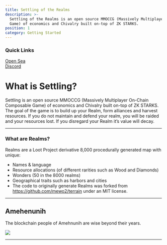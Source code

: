```yaml
---
title: Settling of the Realms
description: >-
  Settling of the Realms is an open source MMOCCG (Massively Multiplayer On-Chain
  Game) of economics and Chivalry built on-top of ZK STARKS.
position: 1
category: Getting Started
---
```


### Quick Links

[Open Sea](https://opensea.io/collection/lootrealms "Open sea ") <br>
[Discord](https://discord.gg/2rUVck4ZPr "Discord")


# What is Settling?

Settling is an open source MMOCCG (Massively Multiplayer On-Chain Composable Game) of economics and Chivalry built on-top of ZK STARKS. The goal of the game is to build up your Realm, form alliances and harvest resources. If you do not maintain and defend your realm, you will be raided and your resources lost. If you disregard your Realm it’s value will decay.

<hr>

### What are Realms?

Realms are a Loot Project derivative 8,000 procedurally generated map with unique:
- Names & language
- Resource allocations (of different rarities such as Wood and Diamonds)
- Wonders (50 in the 8000 realms)
- Geographical traits such as harbors and cities
- The code to originally generate Realms was forked from https://github.com/mewo2/terrain under an MIT license.

<hr>

## Amehenunih
The blockchain people of Amehnunih are wise beyond their years.

<img src="https://storage.opensea.io/files/0b95080e042066ba5f5bfb0cbdd7c9be.svg" class="w-full"/>

<hr>


